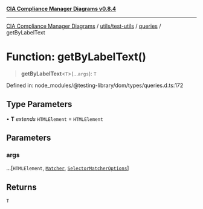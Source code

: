 [**CIA Compliance Manager Diagrams v0.8.4**](../../../../../README.md)

***

[CIA Compliance Manager Diagrams](../../../../../modules.md) / [utils/test-utils](../../../README.md) / [queries](../README.md) / getByLabelText

# Function: getByLabelText()

> **getByLabelText**\<`T`\>(...`args`): `T`

Defined in: node\_modules/@testing-library/dom/types/queries.d.ts:172

## Type Parameters

• **T** *extends* `HTMLElement` = `HTMLElement`

## Parameters

### args

...\[`HTMLElement`, [`Matcher`](../../../type-aliases/Matcher.md), [`SelectorMatcherOptions`](../../queryHelpers/interfaces/SelectorMatcherOptions.md)\]

## Returns

`T`
